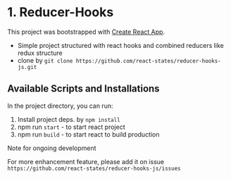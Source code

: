 # 1. Reducer-Hooks

This project was bootstrapped with [Create React App](https://github.com/facebook/create-react-app).

  - Simple project structured with react hooks and combined reducers like redux structure
  - clone by `git clone https://github.com/react-states/reducer-hooks-js.git`

## Available Scripts and Installations

In the project directory, you can run:

1. Install project deps. by `npm install`
2. npm run `start`  - to start react project
3. npm run `build`  - to start react to build production

Note for ongoing development


For more enhancement feature, please add it on issue `https://github.com/react-states/reducer-hooks-js/issues`
